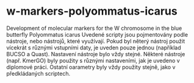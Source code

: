 # w-markers-polyommatus-icarus
Development of molecular markers for the W chromosome in the blue butterfly Polyommatus icarus
Uvedené scripty jsou pojmentovány podle nástroje, nebo nástrojů, které využívají. Pokud byl něterý nástroj použit vícekrát s různými vstupními daty, je uveden pouze jednou (například BUCSO a Quast). Nastavení nástroje bylo vždy stejné. 
Některé nástroje (např. KmerGO) byly použity s různými nastaveními, jak je uvedeno v diplomové práci. Ostatní oarametry byly vždy použity stejně, jako v předkládaných scriptech.
